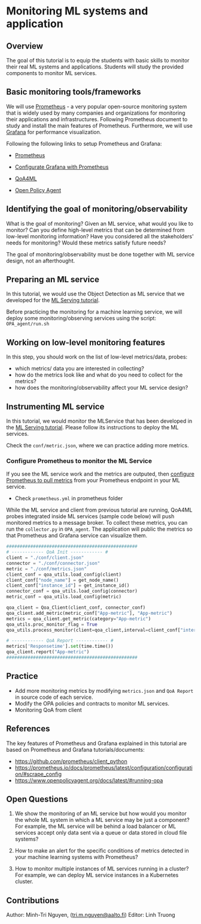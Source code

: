 # Monitoring ML systems and application

## Overview

The goal of this tutorial is to equip the students with basic skills to monitor their real ML systems and applications. Students will study the provided components to monitor ML services. 


## Basic monitoring tools/frameworks

We will use [Prometheus](https://prometheus.io/) - a very popular open-source monitoring system that is widely used by many companies and organizations for monitoring their applications and infrastructures. Following Prometheus document to study and install the main features of Prometheus. Furthermore, we will use [Grafana](https://grafana.com/grafana/download) for performance visualization.

Following the following links to setup Prometheus and Grafana:
* [Prometheus](https://prometheus.io/docs/prometheus/latest/getting_started/)

* [Configurate Grafana with Prometheus](https://prometheus.io/docs/visualization/grafana/)
* [QoA4ML](https://pypi.org/project/qoa4ml/) 
* [Open Policy Agent](https://www.openpolicyagent.org/) 

## Identifying the goal of monitoring/observability

What is the goal of monitoring? Given an ML service, what would you like to monitor? Can you define high-level metrics that can be determined from low-level monitoring information? Have you considered all the stakeholders' needs for monitoring? Would these metrics satisfy future needs?

The goal of monitoring/observability must be done together with ML service design, not an afterthought.

## Preparing an ML service

In this tutorial, we would use the Object Detection as ML service that we developed for the [ML Serving tutorial](https://version.aalto.fi/gitlab/sys4bigml/cs-e4660/-/tree/master/tutorials/MLService-2022).

Before practicing the monitoring for a machine learning service, we will deploy some monitoring/observing services using the script: `OPA_agent/run.sh`

## Working on low-level monitoring features

In this step, you should work on the list of low-level metrics/data, probes:
* which metrics/ data you are interested in collecting?
* how do the metrics look like and what do you need to collect for the metrics?
* how does the monitoring/observability affect your ML service design?

## Instrumenting ML service
In this tutorial, we would monitor the MLService that has been developed in the [ML Serving tutorial](https://version.aalto.fi/gitlab/sys4bigml/cs-e4660/-/tree/master/tutorials/MLService-2022). Please follow its instructions to deploy the ML services.

Check the `conf/metric.json`, where we can practice adding more metrics.

### Configure Prometheus to monitor the ML Service
If you see the ML service work and the metrics are outputed, then [configure Prometheus to pull metrics](https://prometheus.io/docs/prometheus/latest/configuration/configuration/#scrape_config) from your Prometheus endpoint in your ML service.

* Check `prometheus.yml` in prometheus folder

While the ML service and client from previous tutorial are running, QoA4ML probes integrated inside ML services (sample code below) will push monitored metrics to a message broker. To collect these metrics, you can run the `collector.py` in `OPA_agent`. The application will public the metrics so that Prometheus and Grafana service can visualize them. 

```python
#################################################
# ------------ QoA Init ------------ #
client = "./conf/client.json"
connector = "./conf/connector.json"
metric = "./conf/metrics.json"
client_conf = qoa_utils.load_config(client)
client_conf["node_name"] = get_node_name()
client_conf["instance_id"] = get_instance_id()
connector_conf = qoa_utils.load_config(connector)
metric_conf = qoa_utils.load_config(metric)

qoa_client = Qoa_Client(client_conf, connector_conf)
qoa_client.add_metric(metric_conf["App-metric"], "App-metric")
metrics = qoa_client.get_metric(category="App-metric")
qoa_utils.proc_monitor_flag = True
qoa_utils.process_monitor(client=qoa_client,interval=client_conf["interval"], metrics=metric_conf["Process-metric"],category="Process-metric")

# ------------ QoA Report ------------ #
metrics['Responsetime'].set(time.time())
qoa_client.report("App-metric")
#################################################
```

## Practice
* Add more monitoring metrics by modifying `metrics.json` and `QoA Report` in source code of each service.
* Modify the OPA policies and contracts to monitor ML services.
* Monitoring QoA from client

## References
The key features of Prometheus and Grafana explained in this tutorial are based on Prometheus and Grafana tutorials/documents:
* https://github.com/prometheus/client_python
* https://prometheus.io/docs/prometheus/latest/configuration/configuration/#scrape_config
* https://www.openpolicyagent.org/docs/latest/#running-opa

## Open Questions

1. We show the monitoring of an ML service but how would you monitor the whole ML system in which a ML service may be just a component? For example, the ML service will be behind a load balancer or ML services accept only data sent via a queue or data stored in cloud file systems?

2. How to make an alert for the specific conditions of metrics detected in your machine learning systems with Prometheus?

3. How to monitor multiple instances of ML services running in  a cluster? For example, we can deploy ML service instances in a Kubernetes cluster. 

## Contributions

Author:   Minh-Tri Nguyen, (tri.m.nguyen@aalto.fi)
Editor:   Linh Truong
